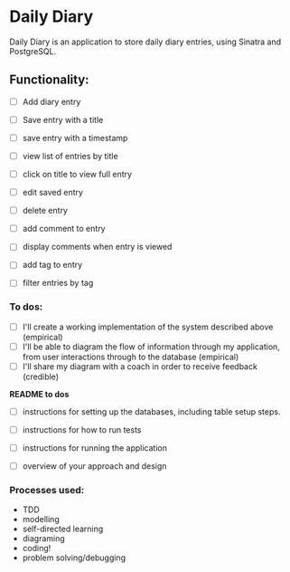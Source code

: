 # Daily Diary 

Daily Diary is an application to store daily diary entries, using Sinatra and PostgreSQL.

## Functionality:

- [ ] Add diary entry
- [ ] Save entry with a title 
- [ ] save entry with a timestamp
- [ ] view list of entries by title
- [ ] click on title to view full entry
- [ ] edit saved entry
- [ ] delete entry
- [ ] add comment to entry
- [ ] display comments when entry is viewed
- [ ] add tag to entry
- [ ] filter entries by tag
 

### To dos:

- [ ] I'll create a working implementation of the system described above (empirical)
- [ ] I'll be able to diagram the flow of information through my application, from user interactions through to the database (empirical)
- [ ] I'll share my diagram with a coach in order to receive feedback (credible)

**README to dos**  

- [ ] instructions for setting up the databases, including table setup steps.
- [ ] instructions for how to run tests
- [ ] instructions for running the application
- [ ] overview of your approach and design


### Processes used:

- TDD
- modelling
- self-directed learning
- diagraming
- coding!
- problem solving/debugging